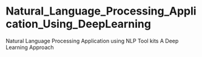 # Natural_Language_Processing_Application_Using_DeepLearning
Natural Language Processing Application using NLP Tool kits A Deep Learning Approach 
